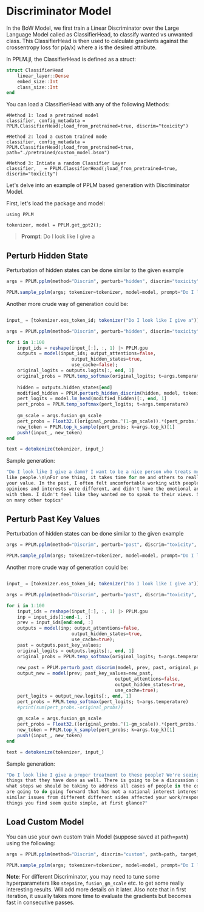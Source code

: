# Discriminator Model

In the BoW Model, we first train a Linear Discriminator over the Large Language Model called as ClassifierHead, to classify wanted vs unwanted class. This ClassifierHead is then used to calculate gradients against the crossentropy loss for p(a/x) where a is the desired attribute. 

In PPLM.jl, the ClassifierHead is defined as a struct:
```julia
struct ClassifierHead
    linear_layer::Dense
    embed_size::Int
    class_size::Int
end
```
You can load a ClassifierHead with any of the following Methods:

```
#Method 1: load a pretrained model
classifier, config_metadata = PPLM.ClassifierHead(;load_from_pretrained=true, discrim="toxicity")    

#Method 2: load a custom trained mode
classifier, config_metadata = PPLM.ClassifierHead(;load_from_pretrained=true, path="./pretrained/custom_model.bson") 

#Method 3: Intiate a random Classifier Layer
classifier, _ = PPLM.ClassifierHead(;load_from_pretrained=true, discrim="toxicity") 

```
Let's delve into an example of PPLM based generation with Discriminator Model.

First, let's load the package and model:
```
using PPLM

tokenizer, model = PPLM.get_gpt2();
```

> **Prompt**: Do I look like I give a

## Perturb Hidden State

Perturbation of hidden states can be done similar to the given example

```julia
args = PPLM.pplm(method="Discrim", perturb="hidden", discrim="toxicity", target_class_id=1, stepsize=0.008, fusion_kl_scale=0.05);

PPLM.sample_pplm(args; tokenizer=tokenizer, model=model, prompt="Do I look like I give a")

```
Another more crude way of generation could be:

```julia

input_ = [tokenizer.eos_token_id; tokenizer("Do I look like I give a")]

args = PPLM.pplm(method="Discrim", perturb="hidden", discrim="toxicity", target_class_id=1, stepsize=0.008, fusion_kl_scale=0.05);

for i in 1:100
    input_ids = reshape(input_[:], :, 1) |> PPLM.gpu
    outputs = model(input_ids; output_attentions=false,
                        output_hidden_states=true,
                        use_cache=false);
    original_logits = outputs.logits[:, end, 1]
    original_probs = PPLM.temp_softmax(original_logits; t=args.temperature)
    
    hidden = outputs.hidden_states[end]
    modified_hidden = PPLM.perturb_hidden_discrim(hidden, model, tokenizer, args)
    pert_logits = model.lm_head(modified_hidden)[:, end, 1]
    pert_probs = PPLM.temp_softmax(pert_logits; t=args.temperature)
    
    gm_scale = args.fusion_gm_scale
    pert_probs = Float32.((original_probs.^(1-gm_scale)).*(pert_probs.^(gm_scale))) |> cpu
    new_token = PPLM.top_k_sample(pert_probs; k=args.top_k)[1]
    push!(input_, new_token)
end

text = detokenize(tokenizer, input_)

```

Sample generation:

```julia
"Do I look like I give a damn? I want to be a nice person who treats my colleagues and even friends 
like people.\n\nFor one thing, it takes time for me and others to really consider and think about 
your value. In the past, I often felt uncomfortable working with people who thought my interests, 
opinions and interests were different, and didn't have the emotional and spiritual value to interact 
with them. I didn't feel like they wanted me to speak to their views. So I started getting involved 
on many other topics"
```

## Perturb Past Key Values


Perturbation of hidden states can be done similar to the given example

```julia
args = PPLM.pplm(method="Discrim", perturb="past", discrim="toxicity", target_class_id=1, stepsize=0.004, fusion_kl_scale=0.05);

PPLM.sample_pplm(args; tokenizer=tokenizer, model=model, prompt="Do I look like I give a")

```
Another more crude way of generation could be:

```julia

input_ = [tokenizer.eos_token_id; tokenizer("Do I look like I give a")]

args = PPLM.pplm(method="Discrim", perturb="past", discrim="toxicity", target_class_id=1, stepsize=0.008, fusion_kl_scale=0.05);

for i in 1:100
    input_ids = reshape(input_[:], :, 1) |> PPLM.gpu
    inp = input_ids[1:end-1, :]
    prev = input_ids[end:end, :]
    outputs = model(inp; output_attentions=false,
                        output_hidden_states=true,
                        use_cache=true);
    past = outputs.past_key_values;
    original_logits = outputs.logits[:, end, 1]
    original_probs = PPLM.temp_softmax(original_logits; t=args.temperature)
    
    new_past = PPLM.perturb_past_discrim(model, prev, past, original_probs, args)
    output_new = model(prev; past_key_values=new_past,
                                        output_attentions=false,
                                        output_hidden_states=true,
                                        use_cache=true);    
    pert_logits = output_new.logits[:, end, 1]
    pert_probs = PPLM.temp_softmax(pert_logits; t=args.temperature)
    #print(sum(pert_probs.-original_probs))
    
    gm_scale = args.fusion_gm_scale
    pert_probs = Float32.((original_probs.^(1-gm_scale)).*(pert_probs.^(gm_scale))) |> cpu
    new_token = PPLM.top_k_sample(pert_probs; k=args.top_k)[1]
    push!(input_, new_token)
end

text = detokenize(tokenizer, input_)

```

Sample generation:

```julia
"Do I look like I give a proper treatment to these people? We're seeing real examples in all the 
things that they have done as well. There is going to be a discussion on there with the state of 
what steps we should be taking to address all cases of people in the community, and then what we 
are going to do going forward that has not a national interest interest. Is your experience with 
similar issues from different different sides affected your work/responsibility of not doing that 
things you find seem quite simple, at first glance?"
```

## Load Custom Model

You can use your own custom train Model (suppose saved at path=`path`) using the following:

```julia
args = PPLM.pplm(method="Discrim", discrim="custom", path=path, target_class_id=1, stepsize=0.008, fusion_kl_scale=0.05);

PPLM.sample_pplm(args; tokenizer=tokenizer, model=model, prompt="Do I look like I give a")

```

**Note**: For different Discriminator, you may need to tune some hyperparameters like `stepsize`, `fusion_gm_scale` etc. to get some really interesting results. Will add more details on it later. Also note that in first iteration, it usually takes more time to evaluate the gradients but becomes fast in consecutive passes.
